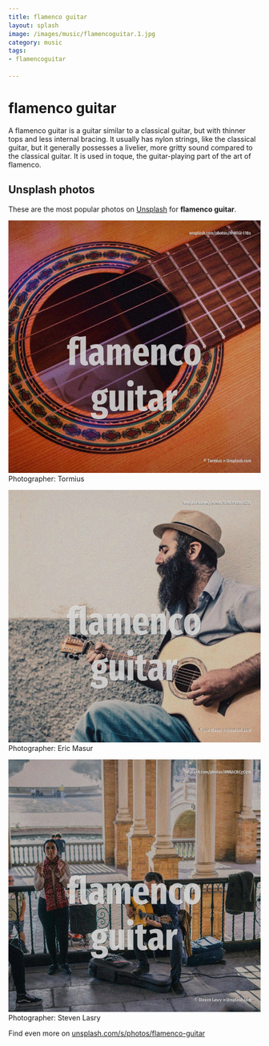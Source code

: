 ```yaml
---
title: flamenco guitar
layout: splash
image: /images/music/flamencoguitar.1.jpg
category: music
tags:
- flamencoguitar

---
```

# flamenco guitar

A flamenco guitar is a guitar similar to a classical guitar, but with thinner tops and less  internal bracing. It usually has nylon strings, like the classical guitar, but it generally possesses a livelier,  more gritty sound compared to the classical guitar. It is used in toque, the guitar-playing part of the art of flamenco.   

 
## Unsplash photos
These are the most popular photos on [Unsplash](https://unsplash.com) for **flamenco guitar**.
 
![flamenco guitar](/images/music/flamencoguitar.1.jpg)
Photographer:  Tormius
 
![flamenco guitar](/images/music/flamencoguitar.2.jpg)
Photographer:  Eric Masur
 
![flamenco guitar](/images/music/flamencoguitar.3.jpg)
Photographer:  Steven Lasry
 
Find even more on [unsplash.com/s/photos/flamenco-guitar](https://unsplash.com/s/photos/flamenco-guitar)
 
